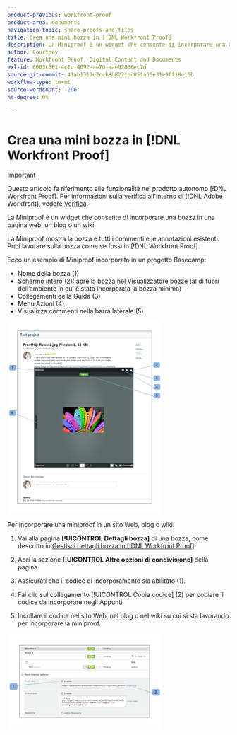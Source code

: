 ```yaml
---
product-previous: workfront-proof
product-area: documents
navigation-topic: share-proofs-and-files
title: Crea una mini bozza in [!DNL Workfront Proof]
description: La Miniproof è un widget che consente di incorporare una bozza in una pagina web, un blog o un wiki.
author: Courtney
feature: Workfront Proof, Digital Content and Documents
exl-id: 6603c361-4c1c-4092-ae70-aae92866ec7d
source-git-commit: 41ab1312d2ccb8b8271bc851a35e31e9ff18c16b
workflow-type: tm+mt
source-wordcount: '206'
ht-degree: 0%

---
```


# Crea una mini bozza in [!DNL Workfront Proof]

>[!IMPORTANT]
>
>Questo articolo fa riferimento alle funzionalità nel prodotto autonomo [!DNL Workfront Proof]. Per informazioni sulla verifica all&#39;interno di [!DNL Adobe Workfront], vedere [Verifica](../../../review-and-approve-work/proofing/proofing.md).

La Miniproof è un widget che consente di incorporare una bozza in una pagina web, un blog o un wiki.

La Miniproof mostra la bozza e tutti i commenti e le annotazioni esistenti. Puoi lavorare sulla bozza come se fossi in [!DNL Workfront Proof].

Ecco un esempio di Miniproof incorporato in un progetto Basecamp:

* Nome della bozza (1)
* Schermo intero (2): apre la bozza nel Visualizzatore bozze (al di fuori dell’ambiente in cui è stata incorporata la bozza minima)
* Collegamenti della Guida (3)
* Menu Azioni (4)
* Visualizza commenti nella barra laterale (5)

![Basecamp_miniproof.png](assets/basecamp-miniproof-350x435.png)

Per incorporare una miniproof in un sito Web, blog o wiki:

1. Vai alla pagina **[!UICONTROL Dettagli bozza]** di una bozza, come descritto in [Gestisci dettagli bozza in [!DNL Workfront Proof]](../../../workfront-proof/wp-work-proofsfiles/manage-your-work/manage-proof-details.md).

1. Apri la sezione **[!UICONTROL Altre opzioni di condivisione]** della pagina
1. Assicurati che il codice di incorporamento sia abilitato (1).
1. Fai clic sul collegamento [!UICONTROL Copia codice] (2) per copiare il codice da incorporare negli Appunti.
1. Incollare il codice nel sito Web, nel blog o nel wiki su cui si sta lavorando per incorporare la miniproof.

![[!DNL Embed_code].png](assets/embed-code-350x218.png)
